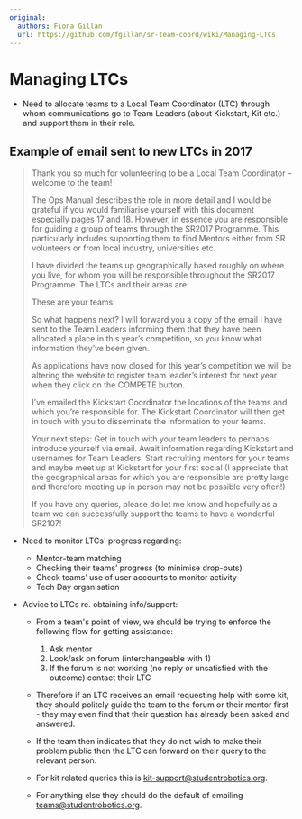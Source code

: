 ```yaml
---
original:
  authors: Fiona Gillan
  url: https://github.com/fgillan/sr-team-coord/wiki/Managing-LTCs
---
```

# Managing LTCs

* Need to allocate teams to a Local Team Coordinator (LTC) through whom communications go to Team Leaders (about Kickstart, Kit etc.) and support them in their role.

## Example of email sent to new LTCs in 2017

> Thank you so much for volunteering to be a Local Team Coordinator – welcome to the team!
>
> The Ops Manual describes the role in more detail and I would be grateful if you would familiarise yourself with this document especially pages 17 and 18.  However, in essence you are responsible for guiding a group of teams through the SR2017 Programme.  This particularly includes supporting them to find Mentors either from SR volunteers or from local industry, universities etc.
>
> I have divided the teams up geographically based roughly on where you live, for whom you will be responsible throughout the SR2017 Programme.
> The LTCs and their areas are:
>
> These are your teams:
>
> So what happens next?
> I will forward you a copy of the email I have sent to the Team Leaders informing them that they have been allocated a place in this year’s competition, so you know what information they’ve been given.
>
> As applications have now closed for this year’s competition we will be altering the website to register team leader’s interest for next year when they click on the COMPETE button.
>
> I’ve emailed the Kickstart Coordinator  the locations of the teams and which you’re responsible for.  The Kickstart Coordinator will then get in touch with you to disseminate the information to your teams.
>
> Your next steps:
> Get in touch with your team leaders to perhaps introduce yourself via email.
> Await information regarding Kickstart and usernames for Team Leaders.
> Start recruiting mentors for your teams and maybe meet up at Kickstart for your first social (I appreciate that the geographical areas for which you are responsible are pretty large and therefore meeting up in person may not be possible very often!)
>
> If you have any queries, please do let me know and hopefully as a team we can successfully support the teams to have a wonderful SR2107!

* Need to monitor LTCs' progress regarding:
    * Mentor-team matching
    * Checking their teams’ progress (to minimise drop-outs)
    * Check teams’ use of user accounts to monitor activity
    * Tech Day organisation

* Advice to LTCs re. obtaining info/support:

    * From a team's point of view, we should be trying to enforce the following flow for getting assistance:

        1. Ask mentor
        2. Look/ask on forum (interchangeable with 1)
        3. If the forum is not working (no reply or unsatisfied with the outcome) contact their LTC

    * Therefore if an LTC receives an email requesting help with some kit, they should politely guide the team to the forum or their mentor first - they may even find that their question has already been asked and answered.
    * If the team then indicates that they do not wish to make their problem public then the LTC can forward on their query to the relevant person.
    * For kit related queries this is kit-support@studentrobotics.org.
    * For anything else they should do the default of emailing teams@studentrobotics.org.
